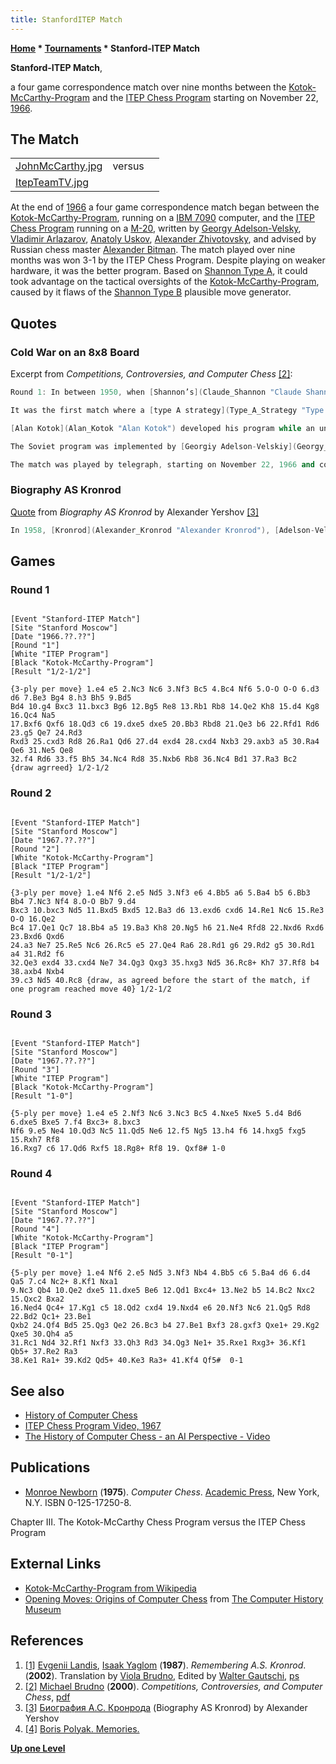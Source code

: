 ```yaml
---
title: StanfordITEP Match
---
```

**[Home](Home "Home") \* [Tournaments](Tournaments_and_Matches "Tournaments and Matches") \* Stanford-ITEP Match**


**Stanford-ITEP Match**,  

a four game correspondence match over nine months between the [Kotok-McCarthy-Program](Kotok-McCarthy-Program "Kotok-McCarthy-Program") and the [ITEP Chess Program](ITEP_Chess_Program "ITEP Chess Program") starting on November 22, [1966](Timeline#1966 "Timeline").



## The Match




|  |  |  |
| --- | --- | --- |
| [JohnMcCarthy.jpg](Kotok-McCarthy-Program "Kotok-McCarthy-Program") |  versus
 | [ItepTeamTV.jpg](ITEP_Chess_Program "ITEP Chess Program") |


At the end of [1966](Timeline#1966 "Timeline") a four game correspondence match began between the [Kotok-McCarthy-Program](Kotok-McCarthy-Program "Kotok-McCarthy-Program"), running on a [IBM 7090](IBM_7090 "IBM 7090") computer, and the [ITEP Chess Program](ITEP_Chess_Program "ITEP Chess Program") running on a [M-20](M-20 "M-20"), written by [Georgy Adelson-Velsky](Georgy_Adelson-Velsky "Georgy Adelson-Velsky"), [Vladimir Arlazarov](Vladimir_Arlazarov "Vladimir Arlazarov"), [Anatoly Uskov](Anatoly_Uskov "Anatoly Uskov"), [Alexander Zhivotovsky](Alexander_Zhivotovsky "Alexander Zhivotovsky"), and advised by Russian chess master [Alexander Bitman](Alexander_Bitman "Alexander Bitman"). The match played over nine months was won 3-1 by the ITEP Chess Program. Despite playing on weaker hardware, it was the better program. Based on [Shannon Type A](Type_A_Strategy "Type A Strategy"), it could took advantage on the tactical oversights of the [Kotok-McCarthy-Program](Kotok-McCarthy-Program "Kotok-McCarthy-Program"), caused by it flaws of the [Shannon Type B](Type_B_Strategy "Type B Strategy") plausible move generator. 



## Quotes


### Cold War on an 8x8 Board


Excerpt from *Competitions, Controversies, and Computer Chess* <a id="cite-note-2" href="#cite-ref-2">[2]</a>:




```C++
Round 1: In between 1950, when [Shannon’s](Claude_Shannon "Claude Shannon") paper was first published, and 1966 only three chess programs were developed. By 1970 six programs (none from the initial three) participated in the [first US Computer Chess Championship](ACM_1970 "ACM 1970"). The [first World Championship](WCCC_1974 "WCCC 1974") in 1974 had 13 participants. This remarkable growth was largely spurred by a well publicized match between the Kotok/McCarthy program developed at MIT and Stanford University and a program developed at the Institute for Theoretical and Experimental Physics (ITEP) in Moscow. This match was a “first” in many ways: it was the first match between two computer programs.  

```


```C++
It was the first match where a [type A strategy](Type_A_Strategy "Type A Strategy") faced a [type B strategy](Type_B_Strategy "Type B Strategy"). But most importantly it was a challenge in the [Cold War](https://en.wikipedia.org/wiki/Cold_War) scientific race. Just as putting a man into space, it was of no practical value, but it had similar psychological implications.

```


```C++
[Alan Kotok](Alan_Kotok "Alan Kotok") developed his program while an undergraduate at MIT in collaboration with several other students and under the direction of John McCarthy. His program implemented a type B strategy, considering 4 moves at the first ply, 3 moves on second, 2 on levels three and four and 1 on five through eight. The [payoff function](Evaluation_Function "Evaluation Function") considered such elements as [material](Material "Material") (the main component), [development](Development "Development"), [control of the center](Center_Control "Center Control"), and [pawn structure](Pawn_Structure "Pawn Structure"). It also did not use several of the latest algorithmic improvements made between its initial creation (1962) and the match, most notably [alpha-beta](Alpha-Beta "Alpha-Beta") and the [killer heuristic](Killer_Heuristic "Killer Heuristic"). It had a weak plausible move generator, causing [Botvinnik](Mikhail_Botvinnik "Mikhail Botvinnik") to remark that “*the rule for rejecting moves was so constituted that the machine threw out the baby with the bath water*.” [Botvinnik 1967]

```


```C++
The Soviet program was implemented by [Georgiy Adelson-Velskiy](Georgy_Adelson-Velsky "Georgy Adelson-Velsky"), [Vladimir Arlazarov](Vladimir_Arlazarov "Vladimir Arlazarov"), [Alexander Bitman](Alexander_Bitman "Alexander Bitman"), [Anatoly Uskov](Anatoly_Uskov "Anatoly Uskov"), and [Alexander Zhivotovsky](Alexander_Zhivotovsky "Alexander Zhivotovsky"), working in [Alexander Kronrod’s](Alexander_Kronrod "Alexander Kronrod") Laboratory. It implemented Shannon’s type A strategy, with the [search](Search "Search") [depth](Depth "Depth") set as a parameter. In games 1 and 2 the machine looked ahead 3 ply, while in games 3 and 4 a depth of 5 ply was used. The payoff function was similar to the one in the Kotok/McCarthy program, but an emphasis was placed on gaining a spatial advantage.

```


```C++
The match was played by telegraph, starting on November 22, 1966 and continuing for a year. All games were agreed drawn if no mate was delivered or announced in 40 moves, as both programs showed complete incompetence in the endgame. In games one and two, against the weaker version of the ITEP program Kotok/McCarthy drew twice through the 40 move rule, although it was slightly worse in one of the games and much worse in the other. It was thoroughly beaten in both of the games against the stronger version, losing game three in 19 moves and game four in 41. In all of the matches the ITEP program was playing slightly better positional chess: because of the emphasis on space advantage the ITEP program was better at pushing pawns forward. It won, however, not because of any superiority in positional play, but by taking advantage of blunders on the part of the American program. [Newborn 1975] Because there were possible moves that were much better then the moves the Kotok/McCarthy program actually made, it was clear that the program failed to consider them at all, indicating a weakness in the plausible move generator. Thus the first round was won by the Russians and by the type A approach, and although the Soviet dominance in Computer chess was short-lived, the dominance of type A approaches continues today. This match has a very sad postscript: Alexander Kronrod, the head of the Computational lab at ITEP, was a highly principled person who, among with many other mathematicians, signed a letter in defense of [Esenin-Volpin](https://en.wikipedia.org/wiki/Alexander_Esenin-Volpin), a mathematician who was placed in an insane asylum for anti-Communist views. For his signature of the letter Kronrod was reprimanded by the Communist Party. The physicists at ITEP, who were irritated because computer time was “wasted” on game playing instead of their problems used the reprimand as an excuse to oust Kronrod from his position. At the same time Kronrod was fired from his professorship at the Moscow Pedagogical Institute. These actions effectively ended the career of this brilliant mathematician. 

```

### Biography AS Kronrod


[Quote](Template:Quote_Yershov "Template:Quote Yershov") from *Biography AS Kronrod* by Alexander Yershov <a id="cite-note-3" href="#cite-ref-3">[3]</a>




```C++
In 1958, [Kronrod](Alexander_Kronrod "Alexander Kronrod"), [Adelson-Velsky](Georgy_Adelson-Velsky "Georgy Adelson-Velsky"), and [Landis](Mathematician#Landis "Mathematician") selected "[Snap](https://en.wikipedia.org/wiki/Slapjack)" ("подкидного дурака") as the intellectual foundations for the development of the game heuristic programming <a id="cite-note-4" href="#cite-ref-4">[4]</a>. The program itself was a fiasco - but the basic principles (board games, [search techniques](Search "Search") and [limited depth](Depth "Depth")) were formulated. Further research laboratories in the field of game theory culminated in the first ever chess duel between the [program](ITEP_Chess_Program "ITEP Chess Program") of the [Institute](Institute_of_Theoretical_and_Experimental_Physics "Institute of Theoretical and Experimental Physics") of Soviet and American [best program](Kotok-McCarthy-Program "Kotok-McCarthy-Program") developed at [Stanford University](Stanford_University "Stanford University") under the direction of [J. McCarthy](John_McCarthy "John McCarthy"). By telegraph match was played in four games ended 3-1 in favor of our institute. At the time, chess became a [guinea pig](https://en.wikipedia.org/wiki/Guinea_pig_%28disambiguation%29) for all programmers interested in [artificial intelligence](Artificial_Intelligence "Artificial Intelligence").

```

## Games


### Round 1



```

[Event "Stanford-ITEP Match"]
[Site "Stanford Moscow"]
[Date "1966.??.??"]
[Round "1"]
[White "ITEP Program"]
[Black "Kotok-McCarthy-Program"]
[Result "1/2-1/2"]

{3-ply per move} 1.e4 e5 2.Nc3 Nc6 3.Nf3 Bc5 4.Bc4 Nf6 5.O-O O-O 6.d3 d6 7.Be3 Bg4 8.h3 Bh5 9.Bd5
Bd4 10.g4 Bxc3 11.bxc3 Bg6 12.Bg5 Re8 13.Rb1 Rb8 14.Qe2 Kh8 15.d4 Kg8 16.Qc4 Na5
17.Bxf6 Qxf6 18.Qd3 c6 19.dxe5 dxe5 20.Bb3 Rbd8 21.Qe3 b6 22.Rfd1 Rd6 23.g5 Qe7 24.Rd3
Rxd3 25.cxd3 Rd8 26.Ra1 Qd6 27.d4 exd4 28.cxd4 Nxb3 29.axb3 a5 30.Ra4 Qe6 31.Ne5 Qe8
32.f4 Rd6 33.f5 Bh5 34.Nc4 Rd8 35.Nxb6 Rb8 36.Nc4 Bd1 37.Ra3 Bc2  {draw agrreed} 1/2-1/2

```

### Round 2



```

[Event "Stanford-ITEP Match"]
[Site "Stanford Moscow"]
[Date "1967.??.??"]
[Round "2"]
[White "Kotok-McCarthy-Program"]
[Black "ITEP Program"]
[Result "1/2-1/2"]

{3-ply per move} 1.e4 Nf6 2.e5 Nd5 3.Nf3 e6 4.Bb5 a6 5.Ba4 b5 6.Bb3 Bb4 7.Nc3 Nf4 8.O-O Bb7 9.d4
Bxc3 10.bxc3 Nd5 11.Bxd5 Bxd5 12.Ba3 d6 13.exd6 cxd6 14.Re1 Nc6 15.Re3 O-O 16.Qe2
Bc4 17.Qe1 Qc7 18.Bb4 a5 19.Ba3 Kh8 20.Ng5 h6 21.Ne4 Rfd8 22.Nxd6 Rxd6 23.Bxd6 Qxd6
24.a3 Ne7 25.Re5 Nc6 26.Rc5 e5 27.Qe4 Ra6 28.Rd1 g6 29.Rd2 g5 30.Rd1 a4 31.Rd2 f6
32.Qe3 exd4 33.cxd4 Ne7 34.Qg3 Qxg3 35.hxg3 Nd5 36.Rc8+ Kh7 37.Rf8 b4 38.axb4 Nxb4
39.c3 Nd5 40.Rc8 {draw, as agreed before the start of the match, if one program reached move 40} 1/2-1/2

```

### Round 3



```

[Event "Stanford-ITEP Match"]
[Site "Stanford Moscow"]
[Date "1967.??.??"]
[Round "3"]
[White "ITEP Program"]
[Black "Kotok-McCarthy-Program"]
[Result "1-0"]

{5-ply per move} 1.e4 e5 2.Nf3 Nc6 3.Nc3 Bc5 4.Nxe5 Nxe5 5.d4 Bd6 6.dxe5 Bxe5 7.f4 Bxc3+ 8.bxc3
Nf6 9.e5 Ne4 10.Qd3 Nc5 11.Qd5 Ne6 12.f5 Ng5 13.h4 f6 14.hxg5 fxg5 15.Rxh7 Rf8
16.Rxg7 c6 17.Qd6 Rxf5 18.Rg8+ Rf8 19. Qxf8# 1-0

```

### Round 4



```

[Event "Stanford-ITEP Match"]
[Site "Stanford Moscow"]
[Date "1967.??.??"]
[Round "4"]
[White "Kotok-McCarthy-Program"]
[Black "ITEP Program"]
[Result "0-1"]

{5-ply per move} 1.e4 Nf6 2.e5 Nd5 3.Nf3 Nb4 4.Bb5 c6 5.Ba4 d6 6.d4 Qa5 7.c4 Nc2+ 8.Kf1 Nxa1
9.Nc3 Qb4 10.Qe2 dxe5 11.dxe5 Be6 12.Qd1 Bxc4+ 13.Ne2 b5 14.Bc2 Nxc2 15.Qxc2 Bxa2
16.Ned4 Qc4+ 17.Kg1 c5 18.Qd2 cxd4 19.Nxd4 e6 20.Nf3 Nc6 21.Qg5 Rd8 22.Bd2 Qc1+ 23.Be1
Qxb2 24.Qf4 Bd5 25.Qg3 Qe2 26.Bc3 b4 27.Be1 Bxf3 28.gxf3 Qxe1+ 29.Kg2 Qxe5 30.Qh4 a5
31.Rc1 Nd4 32.Rf1 Nxf3 33.Qh3 Rd3 34.Qg3 Ne1+ 35.Rxe1 Rxg3+ 36.Kf1 Qb5+ 37.Re2 Ra3
38.Ke1 Ra1+ 39.Kd2 Qd5+ 40.Ke3 Ra3+ 41.Kf4 Qf5#  0-1

```

## See also


* [History of Computer Chess](History "History")
* [ITEP Chess Program Video, 1967](ITEP_Chess_Program#Video "ITEP Chess Program")
* [The History of Computer Chess - an AI Perspective - Video](History#AIPerspective "History")


## Publications


* [Monroe Newborn](Monroe_Newborn "Monroe Newborn") (**1975**). *Computer Chess*. [Academic Press](https://en.wikipedia.org/wiki/Academic_Press), New York, N.Y. ISBN 0-125-17250-8.


 Chapter III. The Kotok-McCarthy Chess Program versus the ITEP Chess Program
## External Links


* [Kotok-McCarthy-Program from Wikipedia](https://en.wikipedia.org/wiki/Kotok-McCarthy)
* [Opening Moves: Origins of Computer Chess](http://www.computerhistory.org/chess/main.php?sec=thm-42b86c2029762&sel=thm-42b86c7bdbaf1) from [The Computer History Museum](The_Computer_History_Museum "The Computer History Museum")


## References


1. <a id="cite-ref-1" href="#cite-note-1">[1]</a> [Evgenii Landis](Mathematician#Landis "Mathematician"), [Isaak Yaglom](Mathematician#Yaglom "Mathematician") (**1987**). *Remembering A.S. Kronrod*. (**2002**). Translation by [Viola Brudno](http://www.translatorscafe.com/cafe/member16949.htm), Edited by [Walter Gautschi](Mathematician#WaGautschi "Mathematician"), [ps](https://www.cs.purdue.edu/homes/wxg/Kronrod.ps)
2. <a id="cite-ref-2" href="#cite-note-2">[2]</a> [Michael Brudno](http://www.cs.toronto.edu/~brudno/) (**2000**). *Competitions, Controversies, and Computer Chess*, [pdf](http://www.cs.toronto.edu/%7Ebrudno/essays/cchess.pdf)
3. <a id="cite-ref-3" href="#cite-note-3">[3]</a> [Биография А.С. Кронрода](http://vikont.50webs.com/art_kronrod.html) (Biography AS Kronrod) by Alexander Yershov
4. <a id="cite-ref-4" href="#cite-note-4">[4]</a> [Boris Polyak. Memories.](https://7i.7iskusstv.com/y2020/nomer7/bpoljak/)

**[Up one Level](Tournaments_and_Matches "Tournaments and Matches")**







 
